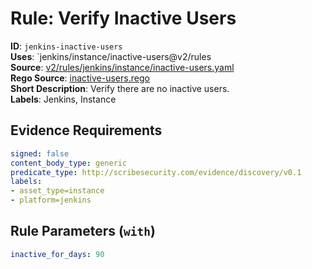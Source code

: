 # Rule: Verify Inactive Users

**ID**: `jenkins-inactive-users`  
**Uses**: `jenkins/instance/inactive-users@v2/rules  
**Source**: [v2/rules/jenkins/instance/inactive-users.yaml](https://github.com/scribe-public/sample-policies/v2/rules/jenkins/instance/inactive-users.yaml)  
**Rego Source**: [inactive-users.rego](https://github.com/scribe-public/sample-policies/v2/rules/jenkins/instance/inactive-users.rego)  
**Short Description**: Verify there are no inactive users.  
**Labels**: Jenkins, Instance

## Evidence Requirements

```yaml
signed: false
content_body_type: generic
predicate_type: http://scribesecurity.com/evidence/discovery/v0.1
labels:
- asset_type=instance
- platform=jenkins
```
## Rule Parameters (`with`)

```yaml
inactive_for_days: 90
```
